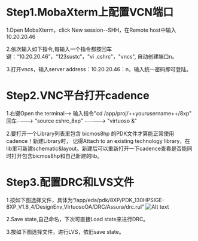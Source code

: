 # Step1.MobaXterm上配置VCN端口

 1.Open MobaXterm，click New session--SHH，在Remote host中输入10.20.20.46
 
 2.依次输入如下指令,每输入一个指令都按回车键：“10.20.20.46”，“123sustc”，"vi .cshrc"，"vncs", 自动创建端口n。
 
 3.打开vncs，输入server address：10.20.20.46：n，输入统一密码即可登陆。


# Step2.VNC平台打开cadence

 1.右键Open the terminal--> 输入指令"cd /app/proj/++yourusername++/8xp" 回车----> "source cshrc_8xp" ------> "virtuoso &"
 
 2.要打开一个Library列表里包含 bicmos8hp 的PDK文件才算能正常使用cadence！新建Library时， 记得Attach to an existing technology library，在lib里可新建schematic&layout。新建后可以重新打开一下cadence查看是否能同时打开包含bicmos8hp和自己新建的lib。

# Step3.配置DRC和LVS文件
 1.按如下图选择文件，具体为“/app/eda/pdk/8XP/PDK_130HPSIGE-8XP_V1.8_4/DesignEnv_VirtuosoOA/DRC/Assura/drc.rul”
![Alt text](https://github.com/eehyli/pictures/blob/master/Assura.DRC.setup.jpg)

 2.Save state,自己命名，下次可直接Load state来进行DRC。
 
 3.按如下图选择文件，进行LVS，依旧save state。
